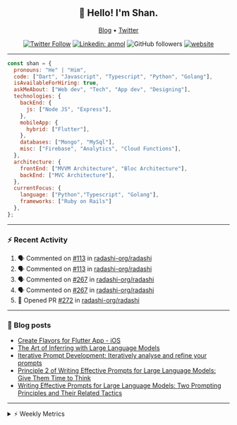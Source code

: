 <h2 align="center">👋 Hello! I'm Shan.</h2>
<p align="center">
  <a href="https://dev.to/shanshaji">Blog</a> •
  <a href="https://twitter.com/intent/follow?screen_name=shan__shaji">Twitter</a>
</p>

<p align="center"><a href="https://twitter.com/intent/follow?screen_name=shan__shaji"><img src="https://img.shields.io/twitter/follow/shan__shaji?style=flat" alt="Twitter Follow"></a>
<a href="https://www.linkedin.com/in/shan-shaji/"><img src="https://img.shields.io/badge/shan-shaji?style=flat-square&amp;logo=Linkedin&amp;logoColor=white&amp;link=https://www.linkedin.com/in/shan-shaji/" alt="Linkedin: anmol"></a>
<img src="https://img.shields.io/github/followers/shan-shaji?label=Follow&amp;style=social" alt="GitHub followers">
<a href="http://shan-shaji.github.io/"><img src="https://img.shields.io/badge/Website-46a2f1.svg?&amp;style=flat-square&amp;logo=Google-Chrome&amp;logoColor=white&amp;link=http://shan-shaji.github.io/" alt="website"></a></p>

<hr>

```javascript
const shan = {
  pronouns: "He" | "Him",
  code: ["Dart", "Javascript", "Typescript", "Python", "Golang"],
  isAvailableForHiring: true,
  askMeAbout: ["Web dev", "Tech", "App dev", "Designing"],
  technologies: {
    backEnd: {
      js: ["Node JS", "Express"],
    },
    mobileApp: {
      hybrid: ["Flutter"],
    },
    databases: ["Mongo", "MySql"],
    misc: ["Firebase", "Analytics", "Cloud Functions"],
  },
  architecture: {
    frontEnd: ["MVVM Architecture", "Bloc Architecture"],
    backEnd: ["MVC Architecture"],
  },
  currentFocus: {
    language: ["Python","Typescript", "Golang"],
    frameworks: ["Ruby on Rails"]
  },
};
```

---

### ⚡ Recent Activity

<!--START_SECTION:activity-->
1. 🗣 Commented on [#113](https://github.com/radashi-org/radashi/issues/113#issuecomment-2425168470) in [radashi-org/radashi](https://github.com/radashi-org/radashi)
2. 🗣 Commented on [#113](https://github.com/radashi-org/radashi/issues/113#issuecomment-2425132895) in [radashi-org/radashi](https://github.com/radashi-org/radashi)
3. 🗣 Commented on [#267](https://github.com/radashi-org/radashi/issues/267#issuecomment-2422882838) in [radashi-org/radashi](https://github.com/radashi-org/radashi)
4. 🗣 Commented on [#267](https://github.com/radashi-org/radashi/issues/267#issuecomment-2422882105) in [radashi-org/radashi](https://github.com/radashi-org/radashi)
5. 💪 Opened PR [#272](https://github.com/radashi-org/radashi/pull/272) in [radashi-org/radashi](https://github.com/radashi-org/radashi)
<!--END_SECTION:activity-->

---

### 📕 Blog posts

<!-- BLOG-POST-LIST:START -->
- [Create Flavors for Flutter App - iOS](https://dev.to/shanshaji/create-flavors-for-flutter-app-ios-fnl)
- [The Art of Inferring with Large Language Models](https://dev.to/shanshaji/the-art-of-inferring-with-large-language-models-243m)
- [Iterative Prompt Development: Iteratively analyse and refine your prompts](https://dev.to/arkroot/iterative-prompt-development-iteratively-analyse-and-refine-your-prompts-3ibl)
- [Principle 2 of Writing Effective Prompts for Large Language Models: Give Them Time to Think](https://dev.to/shanshaji/principle-2-of-writing-effective-prompts-for-large-language-models-give-them-time-to-think-25j3)
- [Writing Effective Prompts for Large Language Models: Two Prompting Principles and Their Related Tactics](https://dev.to/shanshaji/writing-effective-prompts-for-large-language-models-two-prompting-principles-and-their-related-tactics-151a)
<!-- BLOG-POST-LIST:END -->

<hr>
<details>
    <summary>⚡ Weekly Metrics</summary>
    <p>
    
<!--START_SECTION:waka-->
![Code Time](http://img.shields.io/badge/Code%20Time-2%2C886%20hrs%2058%20mins-blue)

![Profile Views](http://img.shields.io/badge/Profile%20Views-2-blue)

**🐱 My GitHub Data** 

> 📦 ? Used in GitHub's Storage 
 > 
> 🏆 2 Contributions in the Year 2025
 > 
> 💼 Opted to Hire
 > 
> 📜 111 Public Repositories 
 > 
> 🔑 0 Private Repositories 
 > 
**I'm a Night 🦉** 

```text
🌞 Morning                2983 commits        ██░░░░░░░░░░░░░░░░░░░░░░░   08.14 % 
🌆 Daytime                9466 commits        ██████░░░░░░░░░░░░░░░░░░░   25.83 % 
🌃 Evening                18173 commits       ████████████░░░░░░░░░░░░░   49.58 % 
🌙 Night                  6032 commits        ████░░░░░░░░░░░░░░░░░░░░░   16.46 % 
```
📅 **I'm Most Productive on Thursday** 

```text
Monday                   4767 commits        ███░░░░░░░░░░░░░░░░░░░░░░   13.01 % 
Tuesday                  5545 commits        ████░░░░░░░░░░░░░░░░░░░░░   15.13 % 
Wednesday                4580 commits        ███░░░░░░░░░░░░░░░░░░░░░░   12.50 % 
Thursday                 8215 commits        ██████░░░░░░░░░░░░░░░░░░░   22.41 % 
Friday                   5760 commits        ████░░░░░░░░░░░░░░░░░░░░░   15.71 % 
Saturday                 3833 commits        ███░░░░░░░░░░░░░░░░░░░░░░   10.46 % 
Sunday                   3954 commits        ███░░░░░░░░░░░░░░░░░░░░░░   10.79 % 
```


📊 **This Week I Spent My Time On** 

```text
🕑︎ Time Zone: Asia/Kolkata

💬 Programming Languages: 
Dart                     14 hrs 39 mins      ████████████████████░░░░░   81.95 % 
Text                     1 hr 40 mins        ██░░░░░░░░░░░░░░░░░░░░░░░   09.36 % 
YAML                     1 hr 1 min          █░░░░░░░░░░░░░░░░░░░░░░░░   05.76 % 
Bash                     8 mins              ░░░░░░░░░░░░░░░░░░░░░░░░░   00.78 % 
Image (svg)              8 mins              ░░░░░░░░░░░░░░░░░░░░░░░░░   00.77 % 

🔥 Editors: 
IntelliJ IDEA            17 hrs 53 mins      █████████████████████████   100.00 % 

🐱‍💻 Projects: 
mobile                   15 hrs 1 min        █████████████████████░░░░   84.01 % 
Buenro-hotels-main       1 hr 10 mins        ██░░░░░░░░░░░░░░░░░░░░░░░   06.56 % 
hotel_booking            1 hr 4 mins         █░░░░░░░░░░░░░░░░░░░░░░░░   05.97 % 
stripe_new               21 mins             █░░░░░░░░░░░░░░░░░░░░░░░░   02.04 % 
edubites-flutter-app-mvvm10 mins             ░░░░░░░░░░░░░░░░░░░░░░░░░   00.99 % 

💻 Operating System: 
Mac                      17 hrs 53 mins      █████████████████████████   100.00 % 
```

**I Mostly Code in Dart** 

```text
Dart                     42 repos            ██████████░░░░░░░░░░░░░░░   38.53 % 
JavaScript               16 repos            ████░░░░░░░░░░░░░░░░░░░░░   14.68 % 
C++                      6 repos             █░░░░░░░░░░░░░░░░░░░░░░░░   05.50 % 
Shell                    2 repos             ░░░░░░░░░░░░░░░░░░░░░░░░░   01.83 % 
Jupyter Notebook         1 repo              ░░░░░░░░░░░░░░░░░░░░░░░░░   00.92 % 
```




 Last Updated on 03/01/2025 18:53:00 UTC
<!--END_SECTION:waka-->

</p>
 </details>
